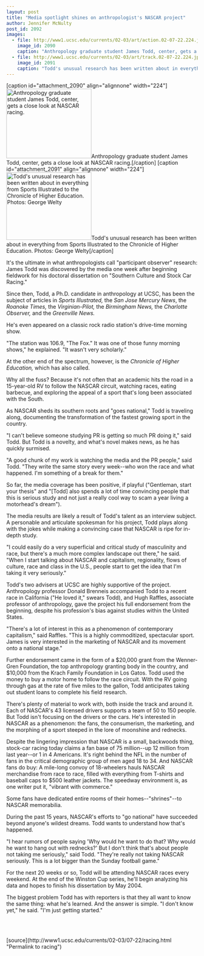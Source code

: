 ```yaml
---
layout: post
title: "Media spotlight shines on anthropologist's NASCAR project"
author: Jennifer McNulty
post_id: 2092
images:
  - file: http://www1.ucsc.edu/currents/02-03/art/action.02-07-22.224.jpg
    image_id: 2090
    caption: "Anthropology graduate student James Todd, center, gets a close look at NASCAR racing."
  - file: http://www1.ucsc.edu/currents/02-03/art/track.02-07-22.224.jpg
    image_id: 2091
    caption: "Todd's unusual research has been written about in everything from Sports Illustrated to the Chronicle of Higher Education. Photos: George Welty"
---
```


[caption id="attachment_2090" align="alignnone" width="224"]<a href="http://localhost/mysite/wp-content/uploads/2002/07/action.02-07-22.224.jpg"><img class="size-full wp-image-2090" src="http://localhost/mysite/wp-content/uploads/2002/07/action.02-07-22.224.jpg" alt="Anthropology graduate student James Todd, center, gets a close look at NASCAR racing." width="224" height="183" /></a>Anthropology graduate student James Todd, center, gets a close look at NASCAR racing.[/caption]
[caption id="attachment_2091" align="alignnone" width="224"]<a href="http://localhost/mysite/wp-content/uploads/2002/07/track.02-07-22.224.jpg"><img class="size-full wp-image-2091" src="http://localhost/mysite/wp-content/uploads/2002/07/track.02-07-22.224.jpg" alt="Todd's unusual research has been written about in everything from Sports Illustrated to the Chronicle of Higher Education. Photos: George Welty" width="224" height="178" /></a>Todd's unusual research has been written about in everything from Sports Illustrated to the Chronicle of Higher Education. Photos: George Welty[/caption]
<p>
  It's the ultimate in what anthropologists call "participant observer" research: James Todd was discovered by the media one week after beginning fieldwork for his doctoral dissertation on "Southern Culture and Stock Car Racing."
</p>
<p>
  Since then, Todd, a Ph.D. candidate in anthropology at UCSC, has been the subject of articles in <i>Sports Illustrated,</i> the <i>San Jose Mercury News</i>, the <i>Roanoke Times,</i> the <i>Virginian-Pilot,</i> the <i>Birmingham News,</i> the <i>Charlotte Observer,</i> and the <i>Greenville News.</i>
</p>
<p>
  He's even appeared on a classic rock radio station's drive-time morning show.<br>
</p>
<p>
  "The station was 106.9, "The Fox." It was one of those funny morning shows," he explained. "It wasn't very scholarly."<br>
</p>
<p>
  At the other end of the spectrum, however, is the <i>Chronicle of Higher Education,</i> which has also called.<br>
</p>
<p>
  Why all the fuss? Because it's not often that an academic hits the road in a 15-year-old RV to follow the NASCAR circuit, watching races, eating barbecue, and exploring the appeal of a sport that's long been associated with the South.
</p>
<p>
  As NASCAR sheds its southern roots and "goes national," Todd is traveling along, documenting the transformation of the fastest growing sport in the country.<br>
</p>
<p>
  "I can't believe someone studying PR is getting so much PR doing it," said Todd. But Todd is a novelty, and what's novel makes news, as he has quickly surmised.
</p>
<p>
  "A good chunk of my work is watching the media and the PR people," said Todd. "They write the same story every week--who won the race and what happened. I'm something of a break for them."<br>
</p>
<p>
  So far, the media coverage has been positive, if playful ("Gentleman, start your thesis" and "[Todd] also spends a lot of time convincing people that this is serious study and not just a really cool way to scam a year living a motorhead's dream").
</p>
<p>
  The media results are likely a result of Todd's talent as an interview subject. A personable and articulate spokesman for his project, Todd plays along with the jokes while making a convincing case that NASCAR is ripe for in-depth study.<br>
</p>
<p>
  "I could easily do a very superficial and critical study of masculinity and race, but there's a much more complex landscape out there," he said. "When I start talking about NASCAR and capitalism, regionality, flows of culture, race and class in the U.S., people start to get the idea that I'm taking it very seriously."<br>
</p>
<p>
  Todd's two advisers at UCSC are highly supportive of the project. Anthropology professor Donald Brenneis accompanied Todd to a recent race in California ("He loved it," swears Todd), and Hugh Raffles, associate professor of anthropology, gave the project his full endorsement from the beginning, despite his profession's bias against studies within the United States.<br>
</p>
<p>
  "There's a lot of interest in this as a phenomenon of contemporary capitalism," said Raffles. "This is a highly commoditized, spectacular sport. James is very interested in the marketing of NASCAR and its movement onto a national stage."<br>
</p>
<p>
  Further endorsement came in the form of a $20,000 grant from the Wenner-Gren Foundation, the top anthropology granting body in the country, and $10,000 from the Krach Family Foundation in Los Gatos. Todd used the money to buy a motor home to follow the race circuit. With the RV going through gas at the rate of five miles to the gallon, Todd anticipates taking out student loans to complete his field research.<br>
</p>
<p>
  There's plenty of material to work with, both inside the track and around it. Each of NASCAR's 43 licensed drivers supports a team of 50 to 150 people. But Todd isn't focusing on the drivers or the cars. He's interested in NASCAR as a phenomenon: the fans, the consumerism, the marketing, and the morphing of a sport steeped in the lore of moonshine and rednecks.<br>
</p>
<p>
  Despite the lingering impression that NASCAR is a small, backwoods thing, stock-car racing today claims a fan base of 75 million--up 12 million from last year--or 1 in 4 Americans. It's right behind the NFL in the number of fans in the critical demographic group of men aged 18 to 34. And NASCAR fans do buy: A mile-long convoy of 18-wheelers hauls NASCAR merchandise from race to race, filled with everything from T-shirts and baseball caps to $500 leather jackets. The speedway environment is, as one writer put it, "vibrant with commerce."
</p>
<p>
  Some fans have dedicated entire rooms of their homes--"shrines"--to NASCAR memorabilia.<br>
</p>
<p>
  During the past 15 years, NASCAR's efforts to "go national" have succeeded beyond anyone's wildest dreams. Todd wants to understand how that's happened.<br>
</p>
<p>
  "I hear rumors of people saying 'Why would he want to do that? Why would he want to hang out with rednecks?' But I don't think that's about people not taking me seriously," said Todd. "They're really not taking NASCAR seriously. This is a lot bigger than the Sunday football game."<br>
</p>
<p>
  For the next 20 weeks or so, Todd will be attending NASCAR races every weekend. At the end of the Winston Cup series, he'll begin analyzing his data and hopes to finish his dissertation by May 2004.<br>
</p>
<p>
  The biggest problem Todd has with reporters is that they all want to know the same thing: what he's learned. And the answer is simple. "I don't know yet," he said. "I'm just getting started."
</p>
<p>
  <br>
  <br>

</p>
<p>

</p>
[source](http://www1.ucsc.edu/currents/02-03/07-22/racing.html "Permalink to racing")
